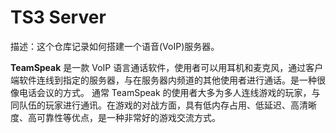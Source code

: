 # TS3 Server

描述：这个仓库记录如何搭建一个语音(VoIP)服务器。

**TeamSpeak** 是一款 VoIP 语言通话软件，使用者可以用耳机和麦克风，通过客户端软件连线到指定的服务器，与在服务器内频道的其他使用者进行通话。是一种很像电话会议的方式。 通常 TeamSpeak 的使用者大多为多人连线游戏的玩家，与同队伍的玩家进行通讯。在游戏的对战方面，具有低内存占用、低延迟、高清晰度、高可靠性等优点，是一种非常好的游戏交流方式。
